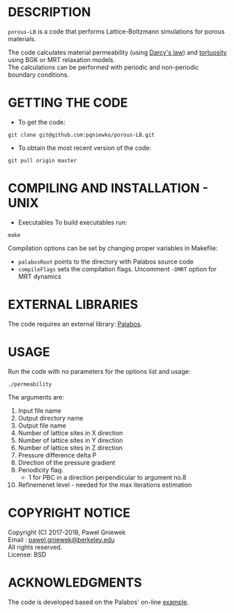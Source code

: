 DESCRIPTION
==================================================
`porous-LB` is a code that performs Lattice-Boltzmann simulations for porous materials.

The code calculates material permeability (using [Darcy's law](https://en.wikipedia.org/wiki/Darcy%27s_law)) and [tortuosity](http://aip.scitation.org/doi/abs/10.1063/1.4711147) 
using BGK or MRT relaxation models.   
The calculations can be performed with periodic and non-periodic boundary conditions.   

GETTING THE CODE
==================================================
* To get the code:
```
git clone git@github.com:pgniewko/porous-LB.git
```

* To obtain the most recent version of the code:
```
git pull origin master
```

COMPILING AND INSTALLATION - UNIX
==================================================
* Executables
To build executables run:
```
make
```

Compilation options can be set by changing proper variables in Makefile:

* `palabosRoot` points to the directory with Palabos source code   
* `compileFlags` sets the compilation flags. Uncomment `-DMRT` option for MRT dynamics


EXTERNAL LIBRARIES
================
The code requires an external library: [Palabos](http://www.palabos.org/).

USAGE
=====
Run the code with no parameters for the options list and usage:
```
./permeability 

```
The arguments are:
    
1.  Input file name
2.  Output directory name
3.  Output file name
4.  Number of lattice sites in X direction
5.  Number of lattice sites in Y direction
6.  Number of lattice sites in Z direction
7.  Pressure difference delta P
8.  Direction of the pressure gradient
9.  Periodicity flag. 
    * 1 for PBC in a direction perpendicular to argument no.8
10. Refinemenet level - needed for the max iterations estimation



COPYRIGHT NOTICE
================
Copyright (C) 2017-2018, Pawel Gniewek   
Email : pawel.gniewek@berkeley.edu   
All rights reserved.   
License: BSD   

ACKNOWLEDGMENTS
===============

The code is developed based on the Palabos' on-line [example](http://www.palabos.org/documentation/tutorial/permeability.html).


